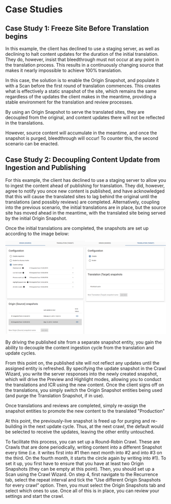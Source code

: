 # Case Studies

## Case Study 1: Freeze Site Before Translation begins

In this example, the client has declined to use a staging server, as well as declining to halt content updates for the duration of the initial translation. They do, however, insist that bleedthrough must not occur at any point in the translation process. This results in a continuously changing source that makes it nearly impossible to achieve 100% translation.

In this case, the solution is to enable the Origin Snapshot, and populate it with a Scan before the first round of translation commences. This creates what is effectively a static snapshot of the site, which remains the same regardless of the updates the client makes in the meantime, providing a stable environment for the translation and review processes.

By using an Origin Snapshot to serve the translated sites, they are decoupled from the original, and content updates there will not be reflected in the translations.

However, source content will accumulate in the meantime, and once the snapshot is purged, bleedthrough will occur! To counter this, the second scenario can be enacted.

## Case Study 2: Decoupling Content Update from Ingestion and Publishing

For this example, the client has declined to use a staging server to allow you to ingest the content ahead of publishing for translation. They did, however, agree to notify you once new content is published, and have acknowledged that this will cause the translated sites to lag behind the original until the translations (and possibly reviews) are completed. Alternatively, coupling into the previous scenario, the initial translations are in place, but the source site has moved ahead in the meantime, with the translated site being served by the initial Origin Snapshot.

Once the initial translations are completed, the snapshots are set up according to the image below:

![Sample Snapshot configuration](/img/dashboard2/example_settings.png)

By driving the published site from a separate snapshot entity, you gain the ability to decouple the content ingestion cycle from the translation and update cycles.

From this point on, the published site will not reflect any updates until the assigned entity is refreshed. By specifying the update snapshot in the Crawl Wizard, you write the server responses into the newly created snapshot, which will drive the Preview and Highlight modes, allowing you to conduct the translations and ICR using the new content. Once the client signs off on the translations, you simply switch the Origin Snapshot entities being used (and purge the Translation Snapshot, if in use).

Once translations and reviews are completed, simply re-assign the snapshot entities to promote the new content to the translated "Production"

At this point, the previously-live snapshot is freed up for purging and re-building in the next update cycle. Thus, at the next crawl, the default would be selected to receive the updates, leaving the other entity untouched.

To facilitate this process, you can set up a Round-Robin Crawl. These are Crawls that are done periodically, writing content into a different Snapshot every time (i.e. it writes first into #1 then next month into #2 and into #3 on the third. On the fourth month, it starts the circle again by writing into #1). To set it up, you first have to ensure that you have at least two Origin Snapshots (they can be empty at this point). Then, you should set up a Scan using the Crawl Wizard. On step 4, first navigate to the Recurrence tab, select the repeat interval and tick the “Use different Origin Snapshots for every crawl” option. Then, you must select the Origin Snapshots tab and select which ones to use. Once all of this is in place, you can review your settings and start the crawl.